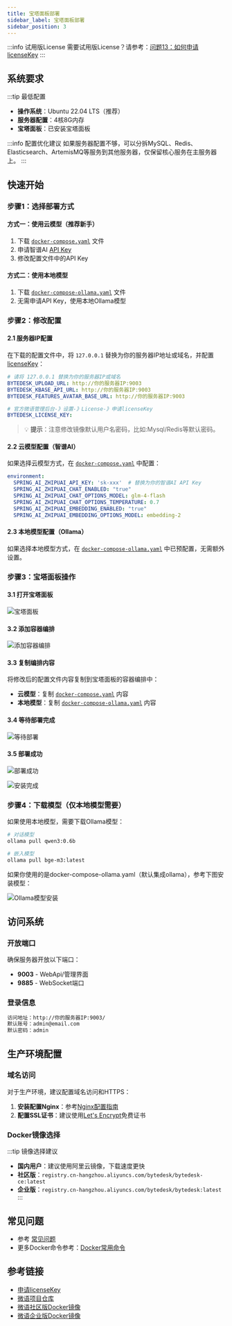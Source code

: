 ```yaml
---
title: 宝塔面板部署
sidebar_label: 宝塔面板部署
sidebar_position: 3
---
```


:::info 试用版License
需要试用版License？请参考：[问题13：如何申请licenseKey](/docs/faq#问题13如何申请licensekey)
:::

## 系统要求

:::tip 最低配置

- **操作系统**：Ubuntu 22.04 LTS（推荐）
- **服务器配置**：4核8G内存
- **宝塔面板**：已安装宝塔面板

:::info 配置优化建议
如果服务器配置不够，可以分拆MySQL、Redis、Elasticsearch、ArtemisMQ等服务到其他服务器，仅保留核心服务在主服务器上。
:::

## 快速开始

### 步骤1：选择部署方式

#### 方式一：使用云模型（推荐新手）

1. 下载 [`docker-compose.yaml`](https://github.com/Bytedesk/bytedesk/blob/main/deploy/docker/docker-compose.yaml) 文件
2. 申请智谱AI [API Key](https://www.bigmodel.cn/usercenter/proj-mgmt/apikeys)
3. 修改配置文件中的API Key

#### 方式二：使用本地模型

1. 下载 [`docker-compose-ollama.yaml`](https://github.com/Bytedesk/bytedesk/blob/main/deploy/docker/docker-compose-ollama.yaml) 文件
2. 无需申请API Key，使用本地Ollama模型

### 步骤2：修改配置

#### 2.1 服务器IP配置

在下载的配置文件中，将 `127.0.0.1` 替换为你的服务器IP地址或域名，并配置[licenseKey](../development/license.md)：

```yaml
# 请将 127.0.0.1 替换为你的服务器IP或域名
BYTEDESK_UPLOAD_URL: http://你的服务器IP:9003
BYTEDESK_KBASE_API_URL: http://你的服务器IP:9003
BYTEDESK_FEATURES_AVATAR_BASE_URL: http://你的服务器IP:9003

# 官方微语管理后台-》设置-》License-》申请licenseKey
BYTEDESK_LICENSE_KEY: 
```

> 💡 **提示**：注意修改镜像默认用户名密码，比如:Mysql/Redis等默认密码。

#### 2.2 云模型配置（智谱AI）

如果选择云模型方式，在 [`docker-compose.yaml`](https://github.com/Bytedesk/bytedesk/blob/main/deploy/docker/docker-compose.yaml) 中配置：

```yaml
environment:
  SPRING_AI_ZHIPUAI_API_KEY: 'sk-xxx'  # 替换为你的智谱AI API Key
  SPRING_AI_ZHIPUAI_CHAT_ENABLED: "true"
  SPRING_AI_ZHIPUAI_CHAT_OPTIONS_MODEL: glm-4-flash
  SPRING_AI_ZHIPUAI_CHAT_OPTIONS_TEMPERATURE: 0.7
  SPRING_AI_ZHIPUAI_EMBEDDING_ENABLED: "true"
  SPRING_AI_ZHIPUAI_EMBEDDING_OPTIONS_MODEL: embedding-2
```

#### 2.3 本地模型配置（Ollama）

如果选择本地模型方式，在 [`docker-compose-ollama.yaml`](https://github.com/Bytedesk/bytedesk/blob/main/deploy/docker/docker-compose-ollama.yaml) 中已预配置，无需额外设置。

### 步骤3：宝塔面板操作

#### 3.1 打开宝塔面板

![宝塔面板](/img/deploy/baota/baota_1.png)

#### 3.2 添加容器编排

![添加容器编排](/img/deploy/baota/baota_2.png)

#### 3.3 复制编排内容

将修改后的配置文件内容复制到宝塔面板的容器编排中：

- **云模型**：复制 [`docker-compose.yaml`](https://github.com/Bytedesk/bytedesk/blob/main/deploy/docker/docker-compose.yaml) 内容
- **本地模型**：复制 [`docker-compose-ollama.yaml`](https://github.com/Bytedesk/bytedesk/blob/main/deploy/docker/docker-compose-ollama.yaml) 内容

#### 3.4 等待部署完成

![等待部署](/img/deploy/baota/baota_3.png)

#### 3.5 部署成功

![部署成功](/img/deploy/baota/baota_4.png)

![安装完成](/img/deploy/baota/baota_5.png)

### 步骤4：下载模型（仅本地模型需要）

如果使用本地模型，需要下载Ollama模型：

```bash
# 对话模型
ollama pull qwen3:0.6b

# 嵌入模型
ollama pull bge-m3:latest
```

如果你使用的是docker-compose-ollama.yaml（默认集成ollama），参考下图安装模型：

![Ollama模型安装](/img/deploy/baota/baota-ollama.png)

## 访问系统

### 开放端口

确保服务器开放以下端口：

- **9003** - WebApi/管理界面
- **9885** - WebSocket端口

### 登录信息

```bash
访问地址：http://你的服务器IP:9003/
默认账号：admin@email.com
默认密码：admin
```

## 生产环境配置

### 域名访问

对于生产环境，建议配置域名访问和HTTPS：

1. **安装配置Nginx**：参考[Nginx配置指南](./depend/nginx.md)
2. **配置SSL证书**：建议使用[Let's Encrypt](./depend/letsencrypt.md)免费证书

### Docker镜像选择

:::tip 镜像选择建议

- **国内用户**：建议使用阿里云镜像，下载速度更快
- **社区版**：`registry.cn-hangzhou.aliyuncs.com/bytedesk/bytedesk-ce:latest`
- **企业版**：`registry.cn-hangzhou.aliyuncs.com/bytedesk/bytedesk:latest`
:::

## 常见问题

- 参考 [常见问题](/docs/faq)
- 更多Docker命令参考：[Docker常用命令](./depend/docker#升级bytedesk镜像)

## 参考链接

- [申请licenseKey](../development/license.md)
- [微语项目仓库](https://github.com/Bytedesk/bytedesk)
- [微语社区版Docker镜像](https://hub.docker.com/r/bytedesk/bytedesk-ce)
- [微语企业版Docker镜像](https://hub.docker.com/r/bytedesk/bytedesk)
